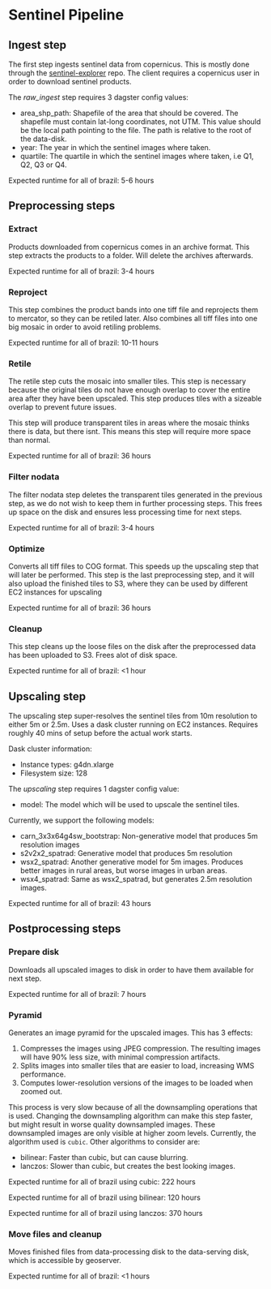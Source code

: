 # Sentinel Pipeline


## Ingest step
The first step ingests sentinel data from copernicus. This is mostly done through the
[sentinel-explorer](https://github.com/openearthplatforminitiative/sentinel2-explorer) repo.
The client requires a copernicus user in order to download sentinel products.

The *raw_ingest* step requires 3 dagster config values:
* area_shp_path: Shapefile of the area that should be covered. The shapefile must contain lat-long coordinates, 
not UTM. This value should be the local path pointing to the file. The path is relative to the root of the data-disk.
* year: The year in which the sentinel images where taken.
* quartile: The quartile in which the sentinel images where taken, i.e Q1, Q2, Q3 or Q4.

Expected runtime for all of brazil: 5-6 hours


## Preprocessing steps

### Extract
Products downloaded from copernicus comes in an archive format. This step extracts the products to a folder.
Will delete the archives afterwards.

Expected runtime for all of brazil: 3-4 hours

### Reproject
This step combines the product bands into one tiff file and reprojects them to mercator, so they can be retiled
later. Also combines all tiff files into one big mosaic in order to avoid retiling problems.

Expected runtime for all of brazil: 10-11 hours

### Retile
The retile step cuts the mosaic into smaller tiles. This step is necessary because the original tiles
do not have enough overlap to cover the entire area after they have been upscaled. This step produces tiles with a
sizeable overlap to prevent future issues. 

This step will produce transparent tiles in areas where the mosaic thinks there is data, but there isnt.
This means this step will require more space than normal.

Expected runtime for all of brazil: 36 hours

### Filter nodata
The filter nodata step deletes the transparent tiles generated in the previous step, as we do not wish to keep them
in further processing steps. This frees up space on the disk and ensures less processing time for next steps.

Expected runtime for all of brazil: 3-4 hours

### Optimize
Converts all tiff files to COG format. This speeds up the upscaling step that will later be performed.
This step is the last preprocessing step, and it will also upload the finished tiles to S3, where they can
be used by different EC2 instances for upscaling

Expected runtime for all of brazil: 36 hours

### Cleanup
This step cleans up the loose files on the disk after the preprocessed data has been uploaded to S3. 
Frees alot of disk space.

Expected runtime for all of brazil: <1 hour

## Upscaling step
The upscaling step super-resolves the sentinel tiles from 10m resolution to either 5m or 2.5m. 
Uses a dask cluster running on EC2 instances. Requires roughly 40 mins of setup before the actual work starts.

Dask cluster information:
* Instance types: g4dn.xlarge
* Filesystem size: 128

The *upscaling* step requires 1 dagster config value:
* model: The model which will be used to upscale the sentinel tiles.

Currently, we support the following models:
* carn_3x3x64g4sw_bootstrap: Non-generative model that produces 5m resolution images
* s2v2x2_spatrad: Generative model that produces 5m resolution
* wsx2_spatrad: Another generative model for 5m images. Produces better images 
in rural areas, but worse images in urban areas.
* wsx4_spatrad: Same as wsx2_spatrad, but generates 2.5m resolution images.

Expected runtime for all of brazil: 43 hours

## Postprocessing steps


### Prepare disk
Downloads all upscaled images to disk in order to have them available for next step.

Expected runtime for all of brazil: 7 hours

### Pyramid
Generates an image pyramid for the upscaled images. This has 3 effects:

1. Compresses the images using JPEG compression. The resulting images will have 90% less
size, with minimal compression artifacts.
2. Splits images into smaller tiles that are easier to load, increasing WMS performance.
3. Computes lower-resolution versions of the images to be loaded when zoomed out.

This process is very slow because of all the downsampling operations that is used.
Changing the downsampling algorithm can make this step faster, but might result in
worse quality downsampled images. These downsampled images are only visible at 
higher zoom levels. Currently, the algorithm used is ```cubic```.
Other algorithms to consider are:

* bilinear: Faster than cubic, but can cause blurring.
* lanczos: Slower than cubic, but creates the best looking images.


Expected runtime for all of brazil using cubic: 222 hours

Expected runtime for all of brazil using bilinear: 120 hours

Expected runtime for all of brazil using lanczos: 370 hours

### Move files and cleanup

Moves finished files from data-processing disk to the data-serving disk, which is
accessible by geoserver. 

Expected runtime for all of brazil: <1 hours

